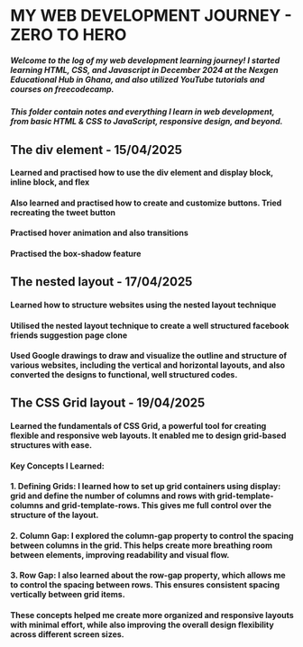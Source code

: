 # MY WEB DEVELOPMENT JOURNEY - ZERO TO HERO
##### Welcome to the log of my web development learning journey! I started learning HTML, CSS, and Javascript in December 2024 at the Nexgen Educational Hub in Ghana, and also utilized YouTube tutorials and courses on freecodecamp.
##### This folder contain notes and everything I learn in web development, from basic HTML & CSS to JavaScript, responsive design, and beyond.


## The div element - 15/04/2025
#### Learned and practised how to use the div element and display block, inline block, and flex
#### Also learned and practised how to create and customize buttons. Tried recreating the tweet button
#### Practised hover animation and also transitions
#### Practised the box-shadow feature


## The nested layout - 17/04/2025
#### Learned how to structure websites using the nested layout technique
#### Utilised the nested layout technique to create a well structured facebook friends suggestion page clone
#### Used Google drawings to draw and visualize the outline and structure of various websites, including the vertical and horizontal layouts, and also converted the designs to functional, well structured codes.


## The CSS Grid layout - 19/04/2025
#### Learned the fundamentals of CSS Grid, a powerful tool for creating flexible and responsive web layouts. It enabled me to design grid-based structures with ease.
#### Key Concepts I Learned:
#### 1. Defining Grids: I learned how to set up grid containers using display: grid and define the number of columns and rows with grid-template-columns and grid-template-rows. This gives me full control over the structure of the layout.
#### 2. Column Gap: I explored the column-gap property to control the spacing between columns in the grid. This helps create more breathing room between elements, improving readability and visual flow.
#### 3. Row Gap: I also learned about the row-gap property, which allows me to control the spacing between rows. This ensures consistent spacing vertically between grid items.
#### These concepts helped me create more organized and responsive layouts with minimal effort, while also improving the overall design flexibility across different screen sizes.